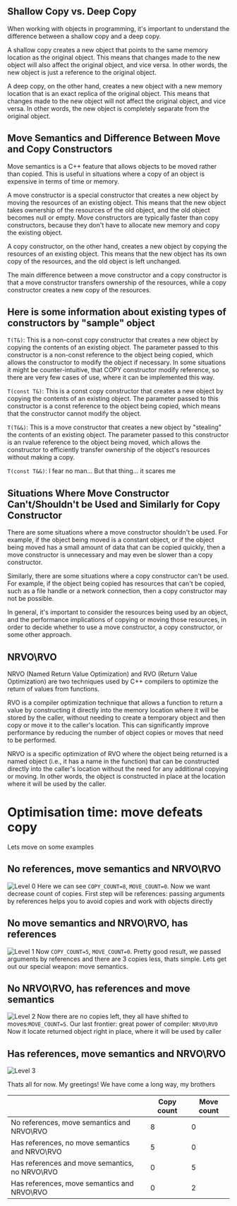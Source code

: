 ## Shallow Copy vs. Deep Copy

When working with objects in programming, it's important to understand the difference between a shallow copy and a deep copy.

A shallow copy creates a new object that points to the same memory location as the original object. This means that changes made to the new object will also affect the original object, and vice versa. In other words, the new object is just a reference to the original object.

A deep copy, on the other hand, creates a new object with a new memory location that is an exact replica of the original object. This means that changes made to the new object will not affect the original object, and vice versa. In other words, the new object is completely separate from the original object.

## Move Semantics and Difference Between Move and Copy Constructors

Move semantics is a C++ feature that allows objects to be moved rather than copied. This is useful in situations where a copy of an object is expensive in terms of time or memory.

A move constructor is a special constructor that creates a new object by moving the resources of an existing object. This means that the new object takes ownership of the resources of the old object, and the old object becomes null or empty. Move constructors are typically faster than copy constructors, because they don't have to allocate new memory and copy the existing object.

A copy constructor, on the other hand, creates a new object by copying the resources of an existing object. This means that the new object has its own copy of the resources, and the old object is left unchanged.

The main difference between a move constructor and a copy constructor is that a move constructor transfers ownership of the resources, while a copy constructor creates a new copy of the resources.

## Here is some information about existing types of constructors by "sample" object
`T(T&)`: This is a non-const copy constructor that creates a new object by copying the contents of an existing object. The parameter passed to this constructor is a non-const reference to the object being copied, which allows the constructor to modify the object if necessary. In some situations it might be counter-intuitive, that COPY constructor modify reference, so there are very few cases of use, where it can be implemented this way.

`T(const T&)`: This is a const copy constructor that creates a new object by copying the contents of an existing object. The parameter passed to this constructor is a const reference to the object being copied, which means that the constructor cannot modify the object.

`T(T&&)`: This is a move constructor that creates a new object by "stealing" the contents of an existing object. The parameter passed to this constructor is an rvalue reference to the object being moved, which allows the constructor to efficiently transfer ownership of the object's resources without making a copy.

`T(const T&&)`: I fear no man... But that thing... it scares me








## Situations Where Move Constructor Can't/Shouldn't be Used and Similarly for Copy Constructor

There are some situations where a move constructor shouldn't be used. For example, if the object being moved is a constant object, or if the object being moved has a small amount of data that can be copied quickly, then a move constructor is unnecessary and may even be slower than a copy constructor.

Similarly, there are some situations where a copy constructor can't be used. For example, if the object being copied has resources that can't be copied, such as a file handle or a network connection, then a copy constructor may not be possible.

In general, it's important to consider the resources being used by an object, and the performance implications of copying or moving those resources, in order to decide whether to use a move constructor, a copy constructor, or some other approach.

## NRVO\RVO
NRVO (Named Return Value Optimization) and RVO (Return Value Optimization) are two techniques used by C++ compilers to optimize the return of values from functions.

RVO is a compiler optimization technique that allows a function to return a value by constructing it directly into the memory location where it will be stored by the caller, without needing to create a temporary object and then copy or move it to the caller's location. This can significantly improve performance by reducing the number of object copies or moves that need to be performed.

NRVO is a specific optimization of RVO where the object being returned is a named object (i.e., it has a name in the function) that can be constructed directly into the caller's location without the need for any additional copying or moving. In other words, the object is constructed in place at the location where it will be used by the caller.


# Optimisation time: move defeats copy

Lets move on some examples
## No references, move semantics and NRVO\RVO
![Level 0](https://github.com/deGekata/IntSpector/blob/bc2f6f918ac79cf4d514f6db294bfbf23f3a1d7c/lab_data/NoOptMoveRef.png)
Here we can see `COPY_COUNT=8`, `MOVE_COUNT=0`. Now we want decrease count of copies. First step will be references: passing arguments by references helps you to avoid copies and work with objects directly 

## No move semantics and NRVO\RVO, has references
![Level 1](https://github.com/deGekata/IntSpector/blob/bc2f6f918ac79cf4d514f6db294bfbf23f3a1d7c/lab_data/NoOptMove_HasRef.png)
Now `COPY_COUNT=5`, `MOVE_COUNT=0`. Pretty good result, we passed arguments by references and there are 3 copies less, thats simple. Lets get out our special weapon: move semantics. 
## No NRVO\RVO, has references and move semantics
![Level 2](https://github.com/deGekata/IntSpector/blob/bc2f6f918ac79cf4d514f6db294bfbf23f3a1d7c/lab_data/NoOpt_HasRefMove.png)
Now there are no copies left, they all have shifted to moves:`MOVE_COUNT=5`. Our last frontier: great power of compiler: `NRVO\RVO` Now it locate returned object right in place, where it will be used by caller 

## Has references, move semantics and NRVO\RVO
![Level 3](https://github.com/deGekata/IntSpector/blob/bc2f6f918ac79cf4d514f6db294bfbf23f3a1d7c/lab_data/HasRefMoveOpt.png)

Thats all for now. My greetings! We have come a long way, my brothers

|                                                | Copy count | Move count |
|------------------------------------------------|------------|------------|
| No references, move semantics and NRVO\RVO     | 8          | 0          |
| Has references, no move semantics and NRVO\RVO | 5          | 0          |
| Has references and move semantics, no NRVO\RVO | 0          | 5          |
| Has references, move semantics and NRVO\RVO    | 0          | 2          |